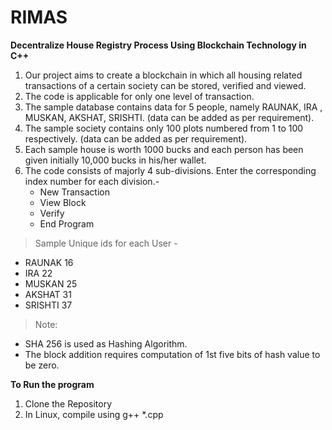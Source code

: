 # RIMAS
**Decentralize House Registry Process Using Blockchain Technology in C++**

1) Our project aims to create a blockchain in which all housing related transactions of a certain society can be stored, verified and viewed.
2) The code is applicable for only one level of transaction.
3) The sample database contains data for 5 people, namely RAUNAK, IRA , MUSKAN, AKSHAT, SRISHTI. (data can be added as per requirement).
4) The sample society contains only 100 plots numbered from 1 to 100 respectively. (data can be added as per requirement).
5) Each sample house is worth 1000 bucks and each person has been given initially 10,000 bucks in his/her wallet.
6) The code consists of majorly 4 sub-divisions. Enter the corresponding index number for each division.- 
   - New Transaction 
   - View Block
   - Verify
   - End Program
      
> Sample Unique ids for each User - 
- RAUNAK  16
- IRA     22
- MUSKAN  25
- AKSHAT  31 
- SRISHTI 37

> Note:
- SHA 256 is used as Hashing Algorithm.
- The block addition requires computation of 1st five bits of hash value to be zero.

**To Run the program**
1. Clone the Repository
2. In Linux, compile using g++ *.cpp
